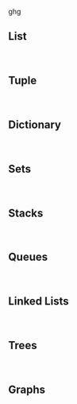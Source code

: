 ghg
  <h2>List</h2><br>
  <h2>Tuple</h2><br>
  <h2>Dictionary</h2><br>
  <h2>Sets</h2><br>
  <h2>Stacks</h2><br>
  <h2>Queues</h2><br>
  <h2>Linked Lists</h2><br>
  <h2>Trees</h2><br>
  <h2>Graphs</h2><br>
